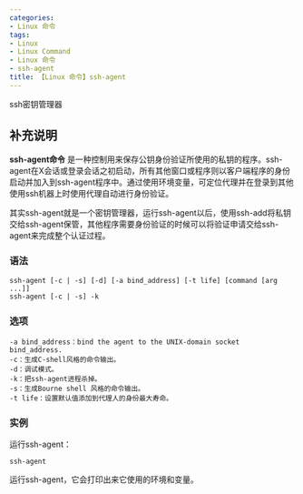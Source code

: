 ```yaml
---
categories:
- Linux 命令
tags:
- Linux
- Linux Command
- Linux 命令
- ssh-agent
title: 【Linux 命令】ssh-agent
---
```


ssh密钥管理器

## 补充说明

**ssh-agent命令** 是一种控制用来保存公钥身份验证所使用的私钥的程序。ssh-agent在X会话或登录会话之初启动，所有其他窗口或程序则以客户端程序的身份启动并加入到ssh-agent程序中。通过使用环境变量，可定位代理并在登录到其他使用ssh机器上时使用代理自动进行身份验证。

其实ssh-agent就是一个密钥管理器，运行ssh-agent以后，使用ssh-add将私钥交给ssh-agent保管，其他程序需要身份验证的时候可以将验证申请交给ssh-agent来完成整个认证过程。

###  语法

```shell
ssh-agent [-c | -s] [-d] [-a bind_address] [-t life] [command [arg ...]]
ssh-agent [-c | -s] -k
```

###  选项

```shell
-a bind_address：bind the agent to the UNIX-domain socket bind_address.
-c：生成C-shell风格的命令输出。
-d：调试模式。
-k：把ssh-agent进程杀掉。
-s：生成Bourne shell 风格的命令输出。
-t life：设置默认值添加到代理人的身份最大寿命。
```

###  实例

运行ssh-agent：

```shell
ssh-agent
```

运行ssh-agent，它会打印出来它使用的环境和变量。


<!-- Linux命令行搜索引擎：https://jaywcjlove.github.io/linux-command/ -->